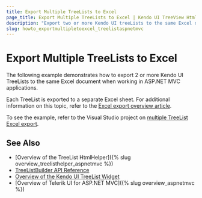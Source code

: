 ```yaml
---
title: Export Multiple TreeLists to Excel
page_title: Export Multiple TreeLists to Excel | Kendo UI TreeView HtmlHelper
description: "Export two or more Kendo UI treeLists to the same Excel document in ASP.NET MVC applications."
slug: howto_exportmultipletoexcel_treelistaspnetmvc
---
```


# Export Multiple TreeLists to Excel

The following example demonstrates how to export 2 or more Kendo UI TreeLists to the same Excel document when working in ASP.NET MVC applications.

Each TreeList is exported to a separate Excel sheet. For additional information on this topic, refer to the [Excel export overview article](../../../kendo-ui/framework/excel/introduction#excel-document-creation).

To see the example, refer to the Visual Studio project on [multiple TreeList Excel export](https://github.com/telerik/ui-for-aspnet-mvc-examples/tree/master/treelist/multiple-treelist-export).

## See Also

* [Overview of the TreeList HtmlHelper]({% slug overview_treelisthelper_aspnetmvc %})
* [TreeListBuilder API Reference](../../../kendo-ui/api/Kendo.Mvc.UI.Fluent/TreeListBuilder)
* [Overview of the Kendo UI TreeList Widget](../../../kendo-ui/controls/data-management/treelist/overview)
* [Overview of Telerik UI for ASP.NET MVC]({% slug overview_aspnetmvc %})
